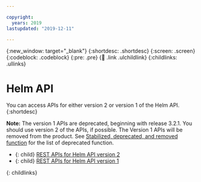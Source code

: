 ```yaml
---

copyright:
  years: 2019
lastupdated: "2019-12-11"

---
```


{:new_window: target="_blank"}
{:shortdesc: .shortdesc}
{:screen: .screen}
{:codeblock: .codeblock}
{:pre: .pre}
{:child: .link .ulchildlink}
{:childlinks: .ullinks}

# Helm API

You can access APIs for either version 2 or version 1 of the Helm API. 
{:shortdesc}

**Note:** The version 1 APIs are deprecated, beginning with release 3.2.1. You should use version 2 of the APIs, if possible. The Version 1 APIs will be removed from the product. See [Stabilized, deprecated, and removed function](../about/deprecate.md) for the list of deprecated function.

- {: child} [REST APIs for Helm API version 2](../apis/helm_swagger_v2.json) <br />
- {: child} [REST APIs for Helm API version 1](../apis/helm_swagger_v1.json) <br />

{: childlinks}
